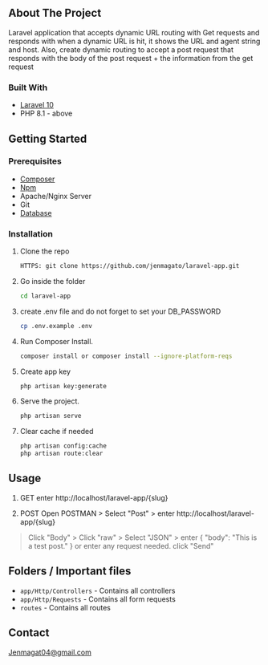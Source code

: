 <!-- ABOUT THE PROJECT -->
## About The Project
Laravel application that accepts dynamic URL routing with Get requests and responds with when a dynamic URL is hit, it shows the URL and agent string and host. 
Also, create dynamic routing to accept a post request that responds with the body of the post request + the information from the get request

### Built With
* [Laravel 10](https://laravel.com/docs/10.x/releases)
* PHP 8.1 - above

<!-- GETTING STARTED -->
## Getting Started

### Prerequisites
* [Composer](https://getcomposer.org/)
* [Npm](npmjs.com)
* Apache/Nginx Server
* Git
* [Database](https://laravel.com/docs/10.x/releases)

### Installation

1. Clone the repo
   ```sh
   HTTPS: git clone https://github.com/jenmagato/laravel-app.git
   ```
2. Go inside the folder
   ```sh
   cd laravel-app
   ```
3. create .env file and do not forget to set your DB_PASSWORD
   ```sh
   cp .env.example .env
   ```
4. Run Composer Install.
   ```sh
   composer install or composer install --ignore-platform-reqs
   ```
5. Create app key
   ```sh
   php artisan key:generate
   ```
6. Serve the project.
   ```sh
   php artisan serve
   ```
7. Clear cache if needed
   ```sh
   php artisan config:cache
   php artisan route:clear
   ```

## Usage 
1. GET 
  enter http://localhost/laravel-app/{slug} 
  
2. POST 
  Open POSTMAN > Select "Post" > enter http://localhost/laravel-app/{slug} 
  > Click "Body" > Click "raw" > Select "JSON" > enter 
  {
    "body": "This is a test post."
  }
  or enter any request needed. 
  > click "Send" 
   
## Folders / Important files 
- `app/Http/Controllers` - Contains all controllers
- `app/Http/Requests` - Contains all form requests
- `routes` - Contains all routes

<!-- CONTACT -->
## Contact
Jenmagat04@gmail.com
